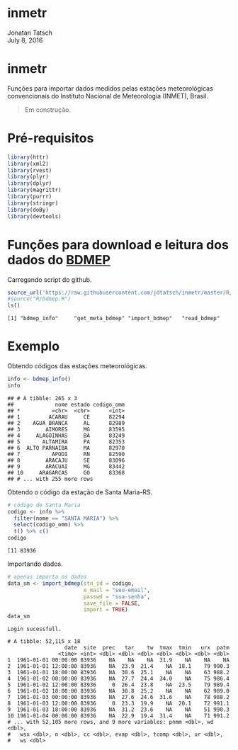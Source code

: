 # inmetr
Jonatan Tatsch  
July 8, 2016  



# inmetr
Funções para importar dados medidos pelas estações meteorológicas convencionais do Instituto Nacional de Meteorologia (INMET), Brasil.

> Em construção.

# Pré-requisitos


```r
library(httr)
library(xml2)
library(rvest)
library(plyr)
library(dplyr)
library(magrittr)
library(purrr)
library(stringr)
library(doBy)
library(devtools)
```

# Funções para download e leitura dos dados do [BDMEP](http://www.inmet.gov.br/projetos/rede/pesquisa/)

Carregando script do github.


```r
source_url('https://raw.githubusercontent.com/jdtatsch/inmetr/master/R/bdmep.R')
#source("R/bdmep.R")
ls()
```

```
[1] "bdmep_info"     "get_meta_bdmep" "import_bdmep"   "read_bdmep"    
```

# Exemplo

Obtendo códigos das estações meteorológicas.


```r
info <- bdmep_info()
info
```

```
## # A tibble: 265 x 3
##             nome estado codigo_omm
## *          <chr>  <chr>      <int>
## 1         ACARAU     CE      82294
## 2    AGUA BRANCA     AL      82989
## 3        AIMORES     MG      83595
## 4     ALAGOINHAS     BA      83249
## 5       ALTAMIRA     PA      82353
## 6  ALTO PARNAIBA     MA      82970
## 7          APODI     RN      82590
## 8        ARACAJU     SE      83096
## 9        ARACUAI     MG      83442
## 10     ARAGARCAS     GO      83368
## # ... with 255 more rows
```

Obtendo o código da estação de Santa Maria-RS.


```r
# código de Santa Maria
codigo <- info %>% 
  filter(nome == "SANTA MARIA") %>%
  select(codigo_omm) %>%
  t() %>% c()
codigo
```

```
[1] 83936
```

Importando dados.



```r
# apenas importa os dados
data_sm <- import_bdmep(stn_id = codigo, 
                        e_mail = "seu-email",
                        passwd = "sua-senha",
                        save_file = FALSE, 
                        import = TRUE)
data_sm
```


```
Login sucessfull.
```

```
# A tibble: 52,115 x 18
                  date  site  prec   tar    tw  tmax  tmin   urx  patm
                <time> <int> <dbl> <dbl> <dbl> <dbl> <dbl> <dbl> <dbl>
1  1961-01-01 00:00:00 83936    NA    NA    NA  31.9    NA    NA    NA
2  1961-01-01 12:00:00 83936    NA  23.9  21.4    NA  18.1    79 990.3
3  1961-01-01 18:00:00 83936    NA  30.6  25.1    NA    NA    63 988.2
4  1961-01-02 00:00:00 83936    NA  27.7  24.4  34.0    NA    75 986.4
5  1961-01-02 12:00:00 83936     0  26.4  23.8    NA  23.5    79 989.4
6  1961-01-02 18:00:00 83936    NA  30.8  25.2    NA    NA    62 989.0
7  1961-01-03 00:00:00 83936    NA  27.6  24.6  31.6    NA    78 988.2
8  1961-01-03 12:00:00 83936     0  23.3  19.9    NA  20.1    72 991.1
9  1961-01-03 18:00:00 83936    NA  31.2  23.6    NA    NA    51 990.3
10 1961-01-04 00:00:00 83936    NA  22.9  19.4  31.4    NA    71 991.2
# ... with 52,105 more rows, and 9 more variables: pnmm <dbl>, wd <dbl>,
#   wsx <dbl>, n <dbl>, cc <dbl>, evap <dbl>, tcomp <dbl>, ur <dbl>,
#   ws <dbl>
```

